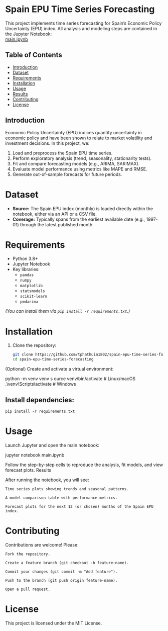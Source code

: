 # Spain EPU Time Series Forecasting

This project implements time series forecasting for Spain’s Economic Policy Uncertainty (EPU) index. All analysis and modeling steps are contained in the Jupyter Notebook:  
[main.ipynb](https://github.com/tphathuin1802/spain-epu-time-series-forecasting/blob/main/main.ipynb) 
## Table of Contents

- [Introduction](#introduction)  
- [Dataset](#dataset)  
- [Requirements](#requirements)  
- [Installation](#installation)  
- [Usage](#usage)  
- [Results](#results)  
- [Contributing](#contributing)  
- [License](#license)  

## Introduction

Economic Policy Uncertainty (EPU) indices quantify uncertainty in economic policy and have been shown to relate to market volatility and investment decisions. In this project, we:

1. Load and preprocess the Spain EPU time series.  
2. Perform exploratory analysis (trend, seasonality, stationarity tests).  
3. Fit and compare forecasting models (e.g., ARIMA, SARIMAX).  
4. Evaluate model performance using metrics like MAPE and RMSE.  
5. Generate out-of-sample forecasts for future periods.  

# Dataset

- **Source:** The Spain EPU index (monthly) is loaded directly within the notebook, either via an API or a CSV file.  
- **Coverage:** Typically spans from the earliest available date (e.g., 1997-01) through the latest published month.  

# Requirements

- Python 3.8+  
- Jupyter Notebook  
- Key libraries:
  - `pandas`  
  - `numpy`  
  - `matplotlib`  
  - `statsmodels`  
  - `scikit-learn`  
  - `pmdarima`  

*(You can install them via `pip install -r requirements.txt`.)*

# Installation

1. Clone the repository:
   ```bash
   git clone https://github.com/tphathuin1802/spain-epu-time-series-forecasting.git
   cd spain-epu-time-series-forecasting


(Optional) Create and activate a virtual environment:

   python -m venv venv
  s  ource venv/bin/activate     # Linux/macOS
  .\venv\Scripts\activate      # Windows


## Install dependencies:

    pip install -r requirements.txt

# Usage

Launch Jupyter and open the main notebook:

jupyter notebook main.ipynb

Follow the step-by-step cells to reproduce the analysis, fit models, and view forecast plots.
Results

After running the notebook, you will see:

    Time series plots showing trends and seasonal patterns.

    A model comparison table with performance metrics.

    Forecast plots for the next 12 (or chosen) months of the Spain EPU index.

# Contributing

Contributions are welcome! Please:

    Fork the repository.

    Create a feature branch (git checkout -b feature-name).

    Commit your changes (git commit -m "Add feature").

    Push to the branch (git push origin feature-name).

    Open a pull request.


# License

This project is licensed under the MIT License.

